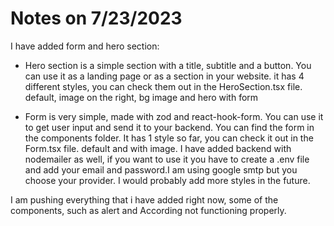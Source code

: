 # Notes on 7/23/2023

I have added form and hero section:

- Hero section is a simple section with a title, subtitle and a button. You can use it as a landing page or as a section in your website. it has 4 different styles, you can check them out in the HeroSection.tsx file. default, image on the right, bg image and hero with form

- Form is very simple, made with zod and react-hook-form. You can use it to get user input and send it to your backend. You can find the form in the components folder. It has 1 style so far, you can check it out in the Form.tsx file. default and with image. I have added backend with nodemailer as well, if you want to use it you have to create a .env file and add your email and password.I am using google smtp but you choose your provider. I would probably add more styles in the future.

I am pushing everything that i have added right now, some of the components, such as alert and According not functioning properly.
